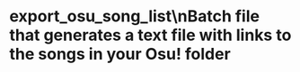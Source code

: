 # export_osu_song_list\nBatch file that generates a text file with links to the songs in your Osu! folder
